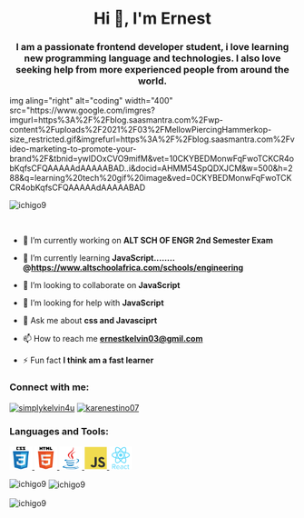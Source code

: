 <h1 align="center">Hi 👋, I'm Ernest</h1>
<h3 align="center">I am a passionate frontend developer student, i love learning new programming language and technologies. I also love seeking help from more experienced people from around the world.</h3>
img aling="right" alt="coding" width="400" src="https://www.google.com/imgres?imgurl=https%3A%2F%2Fblog.saasmantra.com%2Fwp-content%2Fuploads%2F2021%2F03%2FMellowPiercingHammerkop-size_restricted.gif&imgrefurl=https%3A%2F%2Fblog.saasmantra.com%2Fvideo-marketing-to-promote-your-brand%2F&tbnid=ywlDOxCVO9mifM&vet=10CKYBEDMonwFqFwoTCKCR4obKqfsCFQAAAAAdAAAAABAD..i&docid=AHMM54SpQDXJCM&w=500&h=288&q=learning%20tech%20gif%20image&ved=0CKYBEDMonwFqFwoTCKCR4obKqfsCFQAAAAAdAAAAABAD

<p align="left"> <img src="https://komarev.com/ghpvc/?username=ichigo9&label=Profile%20views&color=0e75b6&style=flat" alt="ichigo9" /> </p>

<p align="left"> <a href="https://twitter.com/" target="blank"><img src="https://img.shields.io/twitter/follow/?logo=twitter&style=for-the-badge" alt="" /></a> </p>

- 🔭 I’m currently working on **ALT SCH OF ENGR 2nd Semester Exam**

- 🌱 I’m currently learning **JavaScript........ @https://www.altschoolafrica.com/schools/engineering**

- 👯 I’m looking to collaborate on **JavaScript**

- 🤝 I’m looking for help with **JavaScript**

- 💬 Ask me about **css and Javasciprt**

- 📫 How to reach me **ernestkelvin03@gmil.com**

- ⚡ Fun fact **I think am a fast learner**

<h3 align="left">Connect with me:</h3>
<p align="left">
<a href="https://fb.com/simplykelvin4u" target="blank"><img align="center" src="https://raw.githubusercontent.com/rahuldkjain/github-profile-readme-generator/master/src/images/icons/Social/facebook.svg" alt="simplykelvin4u" height="30" width="40" /></a>
<a href="https://instagram.com/karenestino07" target="blank"><img align="center" src="https://raw.githubusercontent.com/rahuldkjain/github-profile-readme-generator/master/src/images/icons/Social/instagram.svg" alt="karenestino07" height="30" width="40" /></a>
</p>

<h3 align="left">Languages and Tools:</h3>
<p align="left"> <a href="https://www.w3schools.com/css/" target="_blank" rel="noreferrer"> <img src="https://raw.githubusercontent.com/devicons/devicon/master/icons/css3/css3-original-wordmark.svg" alt="css3" width="40" height="40"/> </a> <a href="https://www.w3.org/html/" target="_blank" rel="noreferrer"> <img src="https://raw.githubusercontent.com/devicons/devicon/master/icons/html5/html5-original-wordmark.svg" alt="html5" width="40" height="40"/> </a> <a href="https://www.java.com" target="_blank" rel="noreferrer"> <img src="https://raw.githubusercontent.com/devicons/devicon/master/icons/java/java-original.svg" alt="java" width="40" height="40"/> </a> <a href="https://developer.mozilla.org/en-US/docs/Web/JavaScript" target="_blank" rel="noreferrer"> <img src="https://raw.githubusercontent.com/devicons/devicon/master/icons/javascript/javascript-original.svg" alt="javascript" width="40" height="40"/> </a> <a href="https://reactjs.org/" target="_blank" rel="noreferrer"> <img src="https://raw.githubusercontent.com/devicons/devicon/master/icons/react/react-original-wordmark.svg" alt="react" width="40" height="40"/> </a> </p>

<p><img align="left" src="https://github-readme-stats.vercel.app/api/top-langs?username=ichigo9&show_icons=true&locale=en&layout=compact" alt="ichigo9" /></p>

<p>&nbsp;<img align="center" src="https://github-readme-stats.vercel.app/api?username=ichigo9&show_icons=true&locale=en" alt="ichigo9" /></p>

<p><img align="center" src="https://github-readme-streak-stats.herokuapp.com/?user=ichigo9&" alt="ichigo9" /></p>
